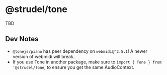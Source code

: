 # @strudel/tone

TBD

## Dev Notes

- `@tonejs/piano` has peer dependency on `webmidi@^2.5.1`! A newer version of webmidi will break.
- If you use Tone in another package, make sure to `import { Tone } from '@strudel/tone`, to ensure you get the same AudioContext.
